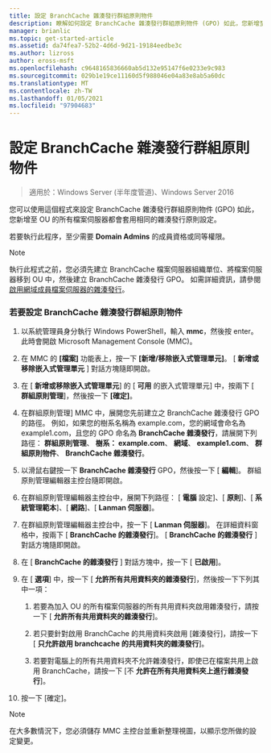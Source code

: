 ```yaml
---
title: 設定 BranchCache 雜湊發行群組原則物件
description: 瞭解如何設定 BranchCache 雜湊發行群組原則物件 (GPO) 如此，您新增至 OU 的所有檔案伺服器都會套用相同的雜湊發行原則設定。
manager: brianlic
ms.topic: get-started-article
ms.assetid: da74fea7-52b2-4d6d-9d21-19184eedbe3c
ms.author: lizross
author: eross-msft
ms.openlocfilehash: c9648165836660ab5d132e95147f6e0233e9c983
ms.sourcegitcommit: 029b1e19ce11160d5f988046e04a83e8ab5a60dc
ms.translationtype: MT
ms.contentlocale: zh-TW
ms.lasthandoff: 01/05/2021
ms.locfileid: "97904683"
---
```

# <a name="configure-the-branchcache-hash-publication-group-policy-object"></a>設定 BranchCache 雜湊發行群組原則物件

>適用於：Windows Server (半年度管道)、Windows Server 2016

您可以使用這個程式來設定 BranchCache 雜湊發行群組原則物件 (GPO) 如此，您新增至 OU 的所有檔案伺服器都會套用相同的雜湊發行原則設定。

若要執行此程序，至少需要 **Domain Admins** 的成員資格或同等權限。

> [!NOTE]
> 執行此程式之前，您必須先建立 BranchCache 檔案伺服器組織單位、將檔案伺服器移到 OU 中，然後建立 BranchCache 雜湊發行 GPO。 如需詳細資訊，請參閱 [啟用網域成員檔案伺服器的雜湊發行](../../branchcache/deploy/Enable-Hash-Publication-for-Domain-Member-File-Servers.md)。

### <a name="to-configure-the-branchcache-hash-publication-group-policy-object"></a>若要設定 BranchCache 雜湊發行群組原則物件

1.  以系統管理員身分執行 Windows PowerShell，輸入 **mmc**，然後按 enter。 此時會開啟 Microsoft Management Console (MMC)。

2.  在 MMC 的 **[檔案]** 功能表上，按一下 **[新增/移除嵌入式管理單元]**。 [ **新增或移除嵌入式管理單元** ] 對話方塊隨即開啟。

3.  在 [ **新增或移除嵌入式管理單元**] 的 [ **可用** 的嵌入式管理單元] 中，按兩下 [ **群組原則管理**]，然後按一下 **[確定]**。

4.  在群組原則管理] MMC 中，展開您先前建立之 BranchCache 雜湊發行 GPO 的路徑。 例如，如果您的樹系名稱為 example.com，您的網域會命名為 example1.com，且您的 GPO 命名為 **BranchCache 雜湊發行**，請展開下列路徑： **群組原則管理**、 **樹系： example.com**、 **網域**、 **example1.com**、 **群組原則物件**、 **BranchCache 雜湊發行**。

5.  以滑鼠右鍵按一下 **BranchCache 雜湊發行** GPO，然後按一下 [ **編輯**]。 群組原則管理編輯器主控台隨即開啟。

6.  在群組原則管理編輯器主控台中，展開下列路徑： [ **電腦** 設定]、[ **原則**]、[ **系統管理範本**]、[ **網路**]、[ **Lanman 伺服器**]。

7.  在群組原則管理編輯器主控台中，按一下 [ **Lanman 伺服器**]。 在詳細資料窗格中，按兩下 [ **BranchCache 的雜湊發行**]。 [ **BranchCache 的雜湊發行** ] 對話方塊隨即開啟。

8.  在 [ **BranchCache 的雜湊發行** ] 對話方塊中，按一下 [ **已啟用**]。

9. 在 [ **選項**] 中，按一下 [ **允許所有共用資料夾的雜湊發行**]，然後按一下下列其中一項：

    1.  若要為加入 OU 的所有檔案伺服器的所有共用資料夾啟用雜湊發行，請按一下 [ **允許所有共用資料夾的雜湊發行**]。

    2.  若只要針對啟用 BranchCache 的共用資料夾啟用 [雜湊發行]，請按一下 [ **只允許啟用 branchcache 的共用資料夾的雜湊發行**]。

    3.  若要對電腦上的所有共用資料夾不允許雜湊發行，即使已在檔案共用上啟用 BranchCache，請按一下 [不 **允許在所有共用資料夾上進行雜湊發行**]。

10. 按一下 [確定]。

> [!NOTE]
> 在大多數情況下，您必須儲存 MMC 主控台並重新整理視圖，以顯示您所做的設定變更。



